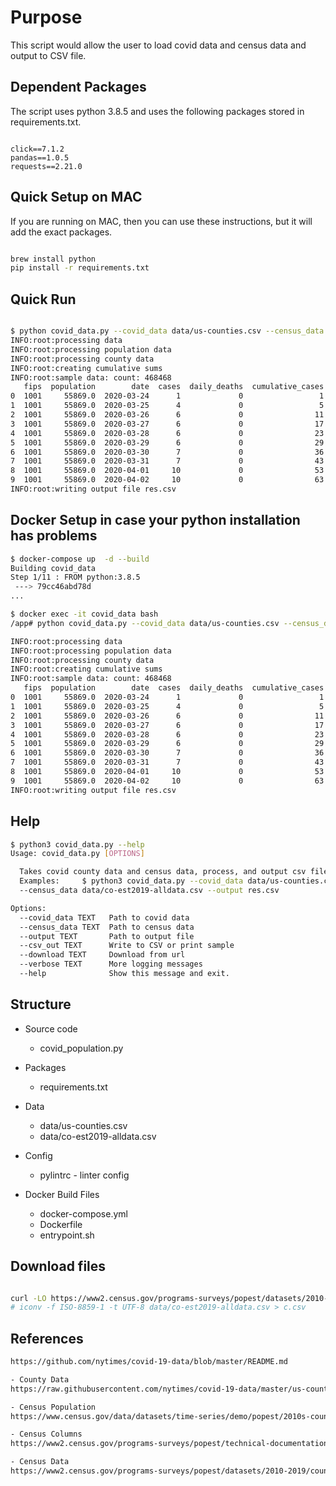 # Purpose

This script would allow the user to load covid data and census data and output to CSV file.

## Dependent Packages

The script uses python 3.8.5 and uses the following packages stored in requirements.txt.

```text

click==7.1.2
pandas==1.0.5
requests==2.21.0

```

## Quick Setup on MAC

If you are running on MAC, then you can use these instructions, but it will add the exact packages.

```sh

brew install python
pip install -r requirements.txt

```

## Quick Run

```sh

$ python covid_data.py --covid_data data/us-counties.csv --census_data data/co-est2019-alldata.csv --output res.csv
INFO:root:processing data
INFO:root:processing population data
INFO:root:processing county data
INFO:root:creating cumulative sums
INFO:root:sample data: count: 468468
   fips  population        date  cases  daily_deaths  cumulative_cases  cumulative_deaths
0  1001     55869.0  2020-03-24      1             0                 1                  0
1  1001     55869.0  2020-03-25      4             0                 5                  0
2  1001     55869.0  2020-03-26      6             0                11                  0
3  1001     55869.0  2020-03-27      6             0                17                  0
4  1001     55869.0  2020-03-28      6             0                23                  0
5  1001     55869.0  2020-03-29      6             0                29                  0
6  1001     55869.0  2020-03-30      7             0                36                  0
7  1001     55869.0  2020-03-31      7             0                43                  0
8  1001     55869.0  2020-04-01     10             0                53                  0
9  1001     55869.0  2020-04-02     10             0                63                  0
INFO:root:writing output file res.csv

```

## Docker Setup in case your python installation has problems

```sh
$ docker-compose up  -d --build
Building covid_data
Step 1/11 : FROM python:3.8.5
 ---> 79cc46abd78d
...

$ docker exec -it covid_data bash
/app# python covid_data.py --covid_data data/us-counties.csv --census_data data/co-est2019-alldata.csv --output res.csv

INFO:root:processing data
INFO:root:processing population data
INFO:root:processing county data
INFO:root:creating cumulative sums
INFO:root:sample data: count: 468468
   fips  population        date  cases  daily_deaths  cumulative_cases  cumulative_deaths
0  1001     55869.0  2020-03-24      1             0                 1                  0
1  1001     55869.0  2020-03-25      4             0                 5                  0
2  1001     55869.0  2020-03-26      6             0                11                  0
3  1001     55869.0  2020-03-27      6             0                17                  0
4  1001     55869.0  2020-03-28      6             0                23                  0
5  1001     55869.0  2020-03-29      6             0                29                  0
6  1001     55869.0  2020-03-30      7             0                36                  0
7  1001     55869.0  2020-03-31      7             0                43                  0
8  1001     55869.0  2020-04-01     10             0                53                  0
9  1001     55869.0  2020-04-02     10             0                63                  0
INFO:root:writing output file res.csv
```

## Help

```sh
$ python3 covid_data.py --help
Usage: covid_data.py [OPTIONS]

  Takes covid county data and census data, process, and output csv file.
  Examples:     $ python3 covid_data.py --covid_data data/us-counties.csv
  --census_data data/co-est2019-alldata.csv --output res.csv

Options:
  --covid_data TEXT   Path to covid data
  --census_data TEXT  Path to census data
  --output TEXT       Path to output file
  --csv_out TEXT      Write to CSV or print sample
  --download TEXT     Download from url
  --verbose TEXT      More logging messages
  --help              Show this message and exit.
```

## Structure

- Source code
  - covid_population.py

- Packages
  - requirements.txt

- Data
  - data/us-counties.csv
  - data/co-est2019-alldata.csv

- Config
  - pylintrc - linter config

- Docker Build Files
  - docker-compose.yml
  - Dockerfile
  - entrypoint.sh

## Download files

```sh

curl -LO https://www2.census.gov/programs-surveys/popest/datasets/2010-2019/counties/totals/co-est2019-alldata.csv
# iconv -f ISO-8859-1 -t UTF-8 data/co-est2019-alldata.csv > c.csv

```

## References

```sh
https://github.com/nytimes/covid-19-data/blob/master/README.md

- County Data
https://raw.githubusercontent.com/nytimes/covid-19-data/master/us-counties.csv

- Census Population
https://www.census.gov/data/datasets/time-series/demo/popest/2010s-counties-total.html

- Census Columns
https://www2.census.gov/programs-surveys/popest/technical-documentation/file-layouts/2010-2019/co-est2019-alldata.pdf

- Census Data
https://www2.census.gov/programs-surveys/popest/datasets/2010-2019/counties/totals/co-est2019-alldata.csv

```